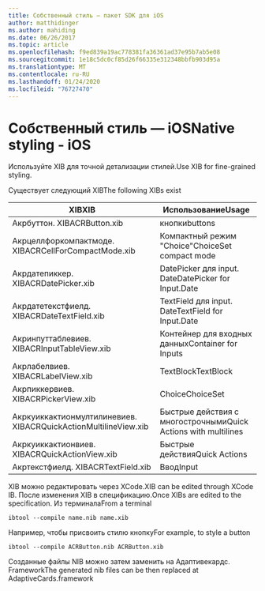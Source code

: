 ```yaml
---
title: Собственный стиль — пакет SDK для iOS
author: matthidinger
ms.author: mahiding
ms.date: 06/26/2017
ms.topic: article
ms.openlocfilehash: f9ed839a19ac778381fa36361ad37e95b7ab5e08
ms.sourcegitcommit: 1e18c5dc0cf85d26f66335e312348bbfb903d95a
ms.translationtype: MT
ms.contentlocale: ru-RU
ms.lasthandoff: 01/24/2020
ms.locfileid: "76727470"
---
```

# <a name="native-styling---ios"></a><span data-ttu-id="8c007-102">Собственный стиль — iOS</span><span class="sxs-lookup"><span data-stu-id="8c007-102">Native styling - iOS</span></span>

<span data-ttu-id="8c007-103">Используйте XIB для точной детализации стилей.</span><span class="sxs-lookup"><span data-stu-id="8c007-103">Use XIB for fine-grained styling.</span></span>

<span data-ttu-id="8c007-104">Существует следующий XIB</span><span class="sxs-lookup"><span data-stu-id="8c007-104">The following XIBs exist</span></span>

| <span data-ttu-id="8c007-105">XIB</span><span class="sxs-lookup"><span data-stu-id="8c007-105">XIB</span></span> | <span data-ttu-id="8c007-106">Использование</span><span class="sxs-lookup"><span data-stu-id="8c007-106">Usage</span></span> |
|---|---|
| <span data-ttu-id="8c007-107">Акрбуттон. XIB</span><span class="sxs-lookup"><span data-stu-id="8c007-107">ACRButton.xib</span></span> | <span data-ttu-id="8c007-108">кнопки</span><span class="sxs-lookup"><span data-stu-id="8c007-108">buttons</span></span> |
| <span data-ttu-id="8c007-109">Акрцеллфоркомпактмоде. XIB</span><span class="sxs-lookup"><span data-stu-id="8c007-109">ACRCellForCompactMode.xib</span></span>   | <span data-ttu-id="8c007-110">Компактный режим "Choice"</span><span class="sxs-lookup"><span data-stu-id="8c007-110">ChoiceSet compact mode</span></span>|
| <span data-ttu-id="8c007-111">Акрдатепиккер. XIB</span><span class="sxs-lookup"><span data-stu-id="8c007-111">ACRDatePicker.xib</span></span> | <span data-ttu-id="8c007-112">DatePicker для input. Date</span><span class="sxs-lookup"><span data-stu-id="8c007-112">DatePicker for Input.Date</span></span> |
| <span data-ttu-id="8c007-113">Акрдатетекстфиелд. XIB</span><span class="sxs-lookup"><span data-stu-id="8c007-113">ACRDateTextField.xib</span></span>  | <span data-ttu-id="8c007-114">TextField для input. Date</span><span class="sxs-lookup"><span data-stu-id="8c007-114">TextField for Input.Date</span></span> |
| <span data-ttu-id="8c007-115">Акринпуттаблевиев. XIB</span><span class="sxs-lookup"><span data-stu-id="8c007-115">ACRInputTableView.xib</span></span>   | <span data-ttu-id="8c007-116">Контейнер для входных данных</span><span class="sxs-lookup"><span data-stu-id="8c007-116">Container for Inputs</span></span> |
| <span data-ttu-id="8c007-117">Акрлабелвиев. XIB</span><span class="sxs-lookup"><span data-stu-id="8c007-117">ACRLabelView.xib</span></span>  | <span data-ttu-id="8c007-118">TextBlock</span><span class="sxs-lookup"><span data-stu-id="8c007-118">TextBlock</span></span> |
| <span data-ttu-id="8c007-119">Акрпиккервиев. XIB</span><span class="sxs-lookup"><span data-stu-id="8c007-119">ACRPickerView.xib</span></span> | <span data-ttu-id="8c007-120">Choice</span><span class="sxs-lookup"><span data-stu-id="8c007-120">ChoiceSet</span></span> |
| <span data-ttu-id="8c007-121">Акркуиккактионмултилиневиев. XIB</span><span class="sxs-lookup"><span data-stu-id="8c007-121">ACRQuickActionMultilineView.xib</span></span>  | <span data-ttu-id="8c007-122">Быстрые действия с многострочными</span><span class="sxs-lookup"><span data-stu-id="8c007-122">Quick Actions with multilines</span></span> |
| <span data-ttu-id="8c007-123">Акркуиккактионвиев. XIB</span><span class="sxs-lookup"><span data-stu-id="8c007-123">ACRQuickActionView.xib</span></span> | <span data-ttu-id="8c007-124">Быстрые действия</span><span class="sxs-lookup"><span data-stu-id="8c007-124">Quick Actions</span></span> |
| <span data-ttu-id="8c007-125">Акртекстфиелд. XIB</span><span class="sxs-lookup"><span data-stu-id="8c007-125">ACRTextField.xib</span></span> | <span data-ttu-id="8c007-126">Ввод</span><span class="sxs-lookup"><span data-stu-id="8c007-126">Input</span></span> |

<span data-ttu-id="8c007-127">XIB можно редактировать через XCode.</span><span class="sxs-lookup"><span data-stu-id="8c007-127">XIB can be edited through XCode IB.</span></span>
<span data-ttu-id="8c007-128">После изменения XIB в спецификацию.</span><span class="sxs-lookup"><span data-stu-id="8c007-128">Once XIBs are edited to the specification.</span></span>
<span data-ttu-id="8c007-129">Из терминала</span><span class="sxs-lookup"><span data-stu-id="8c007-129">From a terminal</span></span>
```
ibtool --compile name.nib name.xib 
```

<span data-ttu-id="8c007-130">Например, чтобы присвоить стилю кнопку</span><span class="sxs-lookup"><span data-stu-id="8c007-130">For example, to style a button</span></span>
```
ibtool --compile ACRButton.nib ACRButton.xib 
```

<span data-ttu-id="8c007-131">Созданные файлы NIB можно затем заменить на Адаптивекардс. Framework</span><span class="sxs-lookup"><span data-stu-id="8c007-131">The generated nib files can be then replaced at AdaptiveCards.framework</span></span>
